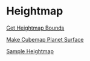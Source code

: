 # Heightmap

[Get Heightmap Bounds](<api/Heightmap/Get Heightmap Bounds.md>)

[Make Cubemap Planet Surface](<api/Heightmap/Make Cubemap Planet Surface.md>)

[Sample Heightmap](<api/Heightmap/Sample Heightmap.md>)

